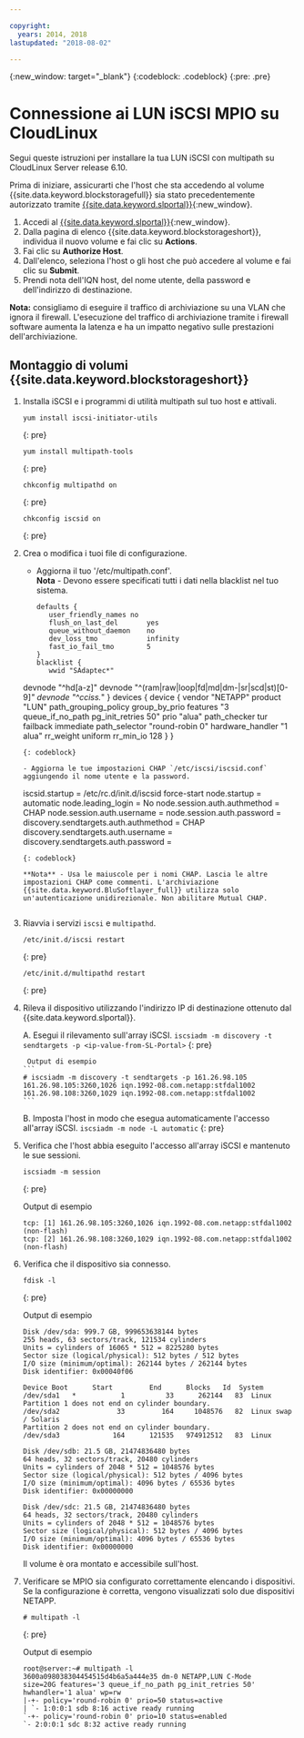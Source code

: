 ```yaml
---

copyright:
  years: 2014, 2018
lastupdated: "2018-08-02"

---
```

{:new_window: target="_blank"}
{:codeblock: .codeblock}
{:pre: .pre}

# Connessione ai LUN iSCSI MPIO su CloudLinux

Segui queste istruzioni per installare la tua LUN iSCSI con multipath su CloudLinux Server release 6.10.

Prima di iniziare, assicurarti che l'host che sta accedendo al volume {{site.data.keyword.blockstoragefull}} sia stato precedentemente autorizzato tramite [{{site.data.keyword.slportal}}](https://control.softlayer.com/){:new_window}.

1. Accedi al [{{site.data.keyword.slportal}}](https://control.softlayer.com/){:new_window}. 
2. Dalla pagina di elenco {{site.data.keyword.blockstorageshort}}, individua il nuovo volume e fai clic su **Actions**.
3. Fai clic su **Authorize Host**.
4. Dall'elenco, seleziona l'host o gli host che può accedere al volume e fai clic su **Submit**.
5. Prendi nota dell'IQN host, del nome utente, della password e dell'indirizzo di destinazione. 

**Nota:** consigliamo di eseguire il traffico di archiviazione su una VLAN che ignora il firewall. L'esecuzione del traffico di archiviazione tramite i firewall software aumenta la latenza e ha un impatto negativo sulle prestazioni dell'archiviazione.

## Montaggio di volumi {{site.data.keyword.blockstorageshort}}

1. Installa iSCSI e i programmi di utilità multipath sul tuo host e attivali.
   ```
   yum install iscsi-initiator-utils
   ```
   {: pre}
   
   ```
   yum install multipath-tools
   
   ```
   {: pre}
   
   ```
   chkconfig multipathd on
   ```
   {: pre}
   
   ```
   chkconfig iscsid on
   ```
   {: pre}

2. Crea o modifica i tuoi file di configurazione.
   - Aggiorna il tuo '/etc/multipath.conf'. <br/>**Nota** - Devono essere specificati tutti i dati nella blacklist nel tuo sistema.
     ```
     defaults {
        user_friendly_names no
        flush_on_last_del       yes
        queue_without_daemon    no
        dev_loss_tmo            infinity
        fast_io_fail_tmo        5
     }
     blacklist {
        wwid "SAdaptec*"
   devnode "^hd[a-z]"
   devnode "^(ram|raw|loop|fd|md|dm-|sr|scd|st)[0-9]*"
        devnode "^cciss.*"
   }
   devices {
     device {
        vendor "NETAPP"
   product "LUN"
   path_grouping_policy group_by_prio
   features "3 queue_if_no_path pg_init_retries 50"
   prio "alua"
   path_checker tur
   failback immediate
   path_selector "round-robin 0"
   hardware_handler "1 alua"
   rr_weight uniform
   rr_min_io 128
   }
     }
     ```
     {: codeblock}

   - Aggiorna le tue impostazioni CHAP `/etc/iscsi/iscsid.conf` aggiungendo il nome utente e la password.
   
     ```
     iscsid.startup = /etc/rc.d/init.d/iscsid force-start
     node.startup = automatic
     node.leading_login = No
     node.session.auth.authmethod = CHAP
     node.session.auth.username = <USER NAME VALUE FROM PORTAL>
     node.session.auth.password = <PASSWORD VALUE FROM PORTAL>
     discovery.sendtargets.auth.authmethod = CHAP
     discovery.sendtargets.auth.username = <USER NAME VALUE FROM PORTAL>
     discovery.sendtargets.auth.password = <PASSWORD VALUE FROM PORTAL>
     ```
     {: codeblock}
   
     **Nota** - Usa le maiuscole per i nomi CHAP. Lascia le altre impostazioni CHAP come commenti. L'archiviazione {{site.data.keyword.BluSoftlayer_full}} utilizza solo un'autenticazione unidirezionale. Non abilitare Mutual CHAP.


3. Riavvia i servizi `iscsi` e `multipathd`.
   ```
   /etc/init.d/iscsi restart   
   ```
   {: pre}
   
   ```
   /etc/init.d/multipathd restart   
   ```
   {: pre}
 
4. Rileva il dispositivo utilizzando l'indirizzo IP di destinazione ottenuto dal {{site.data.keyword.slportal}}.

     A. Esegui il rilevamento sull'array iSCSI.
       ```
       iscsiadm -m discovery -t sendtargets -p <ip-value-from-SL-Portal>
       ```
       {: pre}
     
        Output di esempio
       ```
       # iscsiadm -m discovery -t sendtargets -p 161.26.98.105
       161.26.98.105:3260,1026 iqn.1992-08.com.netapp:stfdal1002
       161.26.98.108:3260,1029 iqn.1992-08.com.netapp:stfdal1002
       ```

     B. Imposta l'host in modo che esegua automaticamente l'accesso all'array iSCSI.
       ```
       iscsiadm -m node -L automatic
       ```
       {: pre}

5. Verifica che l'host abbia eseguito l'accesso all'array iSCSI e mantenuto le sue sessioni.
   ```
   iscsiadm -m session
   ```
   {: pre}
   
   Output di esempio 
   ```
   tcp: [1] 161.26.98.105:3260,1026 iqn.1992-08.com.netapp:stfdal1002 (non-flash)
   tcp: [2] 161.26.98.108:3260,1029 iqn.1992-08.com.netapp:stfdal1002 (non-flash)
   ```


6. Verifica che il dispositivo sia connesso.
   ```
   fdisk -l 
   ```
   {: pre}
    
   Output di esempio 
   ```
   Disk /dev/sda: 999.7 GB, 999653638144 bytes
   255 heads, 63 sectors/track, 121534 cylinders
   Units = cylinders of 16065 * 512 = 8225280 bytes
   Sector size (logical/physical): 512 bytes / 512 bytes
   I/O size (minimum/optimal): 262144 bytes / 262144 bytes
   Disk identifier: 0x00040f06

   Device Boot      Start         End      Blocks   Id  System
   /dev/sda1   *           1          33      262144   83  Linux
   Partition 1 does not end on cylinder boundary.
   /dev/sda2              33         164     1048576   82  Linux swap / Solaris
   Partition 2 does not end on cylinder boundary.
   /dev/sda3             164      121535   974912512   83  Linux

   Disk /dev/sdb: 21.5 GB, 21474836480 bytes
   64 heads, 32 sectors/track, 20480 cylinders
   Units = cylinders of 2048 * 512 = 1048576 bytes
   Sector size (logical/physical): 512 bytes / 4096 bytes
   I/O size (minimum/optimal): 4096 bytes / 65536 bytes
   Disk identifier: 0x00000000

   Disk /dev/sdc: 21.5 GB, 21474836480 bytes
   64 heads, 32 sectors/track, 20480 cylinders
   Units = cylinders of 2048 * 512 = 1048576 bytes
   Sector size (logical/physical): 512 bytes / 4096 bytes
   I/O size (minimum/optimal): 4096 bytes / 65536 bytes
   Disk identifier: 0x00000000
   ```
    
   Il volume è ora montato e accessibile sull'host.

7. Verificare se MPIO sia configurato correttamente elencando i dispositivi. Se la configurazione è corretta, vengono visualizzati solo due dispositivi NETAPP.

   ```
   # multipath -l
   ```
   {: pre}
   
   Output di esempio 
   ```
   root@server:~# multipath -l
   3600a098038304454515d4b6a5a444e35 dm-0 NETAPP,LUN C-Mode
   size=20G features='3 queue_if_no_path pg_init_retries 50' hwhandler='1 alua' wp=rw
   |-+- policy='round-robin 0' prio=50 status=active
   | `- 1:0:0:1 sdb 8:16 active ready running
   `-+- policy='round-robin 0' prio=10 status=enabled
   `- 2:0:0:1 sdc 8:32 active ready running
   ```
